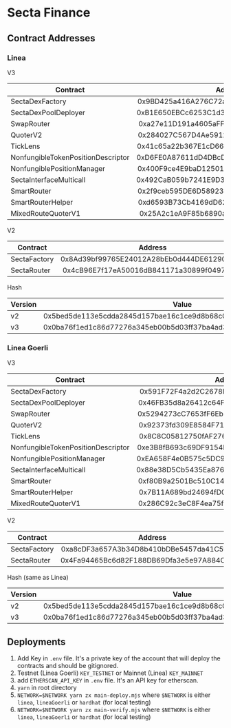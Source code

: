 # Secta Finance

## Contract Addresses

### Linea

V3

| Contract   |      Address      |
|----------|:-------------:|
| SectaDexFactory |  0x9BD425a416A276C72a13c13bBd8145272680Cf07 |
| SectaDexPoolDeployer |    0xB1E650EBCc6253C1d3e18370513479A007460081   |
| SwapRouter | 0xa27e11D191a4605aFF5D4B4D406574051af65204 |
| QuoterV2 |    0x284027C567D4Ae5912f0E3147803c4260453BFFE   |
| TickLens |    0x41c65a22b367E1cD6662C6E74C003D59E91069eB   |
| NonfungibleTokenPositionDescriptor |    0xD6FE0A87611dD4DBcD57ec15217D97c0408629B6   |
| NonfungiblePositionManager |    0x400F9ce4E9baD12501De831970C13e4aE99AC442   |
| SectaInterfaceMulticall |    0x492CaB059b7241E9D361688792eEcD777C82C918   |
| SmartRouter |    0x2f9ceb595DE6D58923017dA5333610437898B812   |
| SmartRouterHelper |    0xd6593B73Cb4169dD622B6EC4Da4B1f04b20fA52A   |
| MixedRouteQuoterV1 |    0x25A2c1eA9F85b6890af07b1a713EFd9271E4633A   |

V2

| Contract   |      Address      |
|----------|:-------------:|
| SectaFactory |  0x8Ad39bf99765E24012A28bEb0d444DE612903C43 |
| SectaRouter |    0x4cB96E7f17eA50016dB841171a30899f0497c5dB   |


Hash

| Version   |      Value      |
|----------|:-------------:|
| v2 |  0x5bed5de113e5cdda2845d157bae16c1ce9d8b68c025fe18acf567945ea631cee |
| v3 |    0x0ba76f1ed1c86d77276a345eb00b5d03ff37ba4ad394b97c92daeca1a223062b   |


### Linea Goerli

V3

| Contract   |      Address      |
|----------|:-------------:|
| SectaDexFactory |  0x591F72F4a2d2C2678B709a38E7ff0a1c86099a8d |
| SectaDexPoolDeployer |    0x46FB35d8a26412c64Fb972D838fCBd4ec48EE7b1   |
| SwapRouter | 0x5294273cC7653fF6EbE922CE187957EF98A5E78d |
| QuoterV2 |    0x92373fd309E8584F7153F82c9ECa705FcDD8ccAa   |
| TickLens |    0x8C8C05812750fAF276F38fE60894f11452e1937c   |
| NonfungibleTokenPositionDescriptor |    0xe3B8fB693c69DF9154FD508EbF1D8e5D11BAAFE6   |
| NonfungiblePositionManager |    0xEA658F4e0B575c5DC9420dE44baB842374FDa258   |
| SectaInterfaceMulticall |    0x88e38D5Cb5435Ea8761E08c52D32aDB52e468B27   |
| SmartRouter |    0xf80B9a2501Bc510C14BEb72eC67cAc4dFBd383e3   |
| SmartRouterHelper |    0x7B11A689bd24694fD0acce53f136664070b4E4aA   |
| MixedRouteQuoterV1 |    0x286C92c3eC8F4ea75f5F0771792D7863499feE7C   |

V2

| Contract   |      Address      |
|----------|:-------------:|
| SectaFactory |  0xa8cDF3a657A3b34D8b410bDBe5457da41C5fd995 |
| SectaRouter |    0x4Fa94465Bc6d82F188DB69Dfa3e5e97A884CCbD8   |


Hash (same as Linea)

| Version   |      Value      |
|----------|:-------------:|
| v2 |  0x5bed5de113e5cdda2845d157bae16c1ce9d8b68c025fe18acf567945ea631cee |
| v3 |    0x0ba76f1ed1c86d77276a345eb00b5d03ff37ba4ad394b97c92daeca1a223062b   |


## Deployments

1. Add Key in `.env` file. It's a private key of the account that will deploy the contracts and should be gitignored.
2. Testnet (Linea Goerli) `KEY_TESTNET` or Mainnet (Linea) `KEY_MAINNET`
3. add `ETHERSCAN_API_KEY` in `.env` file. It's an API key for etherscan.
4. `yarn` in root directory
5. `NETWORK=$NETWORK yarn zx main-deploy.mjs` where `$NETWORK` is either `linea`, `lineaGoerli` or `hardhat` (for local testing)
6. `NETWORK=$NETWORK yarn zx main-verify.mjs` where `$NETWORK` is either `linea`, `lineaGoerli` or `hardhat` (for local testing)
